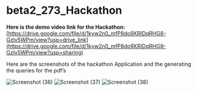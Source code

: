 # beta2_273_Hackathon

**Here is the demo video link for the Hackathon:**
[https://drive.google.com/file/d/1kyw2n0_mfP8do9XRIDqRHG8-Gzlv5WPm/view?usp=drive_link](https://drive.google.com/file/d/1kyw2n0_mfP8do9XRIDqRHG8-Gzlv5WPm/view?usp=sharing)

Here are the screenshots of the hackathon Application and the generating the queries for the pdf’s

![Screenshot (36)](https://github.com/user-attachments/assets/dcc37ebf-eb32-4cb1-9816-d893474014c1)
![Screenshot (37)](https://github.com/user-attachments/assets/fb08bf70-b0b0-4d43-bcdd-456883e70ae2)
![Screenshot (38)](https://github.com/user-attachments/assets/62c2cb9a-10e0-4f3c-b89c-f0b77c7d06e0)




